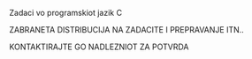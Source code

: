 
Zadaci vo programskiot jazik C

ZABRANETA DISTRIBUCIJA NA ZADACITE I PREPRAVANJE ITN..

KONTAKTIRAJTE GO NADLEZNIOT ZA POTVRDA
